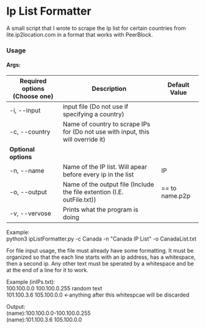 # Ip List Formatter

A small script that I wrote to scrape the Ip list for certain countries from lite.ip2location.com in a format that works with PeerBlock.

### Usage

#### Args:

| Required options (Choose one)            | Description                                                                      | Default Value  |
|------------------------------------------|----------------------------------------------------------------------------------|----------------|
| -i,                            --input   | input file (Do not use if specifying a country)                                  |                |
| -c,                            --country | Name of country to scrape IPs for (Do not use with input, this will override it) |                |
| **Optional options**                     |                                                                                  |                |
| -n,                            --name    | Name of the IP list. Will apear before every ip in the list                      | IP             |
| -o,                            --output  | Name of the output file (Include the file extention (I.E. outFile.txt))          | == to name.p2p |
| -v,                            --vervose | Prints what the program is doing                                                 |                |

Example:</br>
python3 ipListFormatter.py -c Canada -n "Canada IP List" -o CanadaList.txt

For file input usage, the file must already have some formatting. It must be organized so that the each line starts with an ip address, has a whitespace, then a second ip. Any other text must be sperated by a whitespace and be at the end of a line for it to work.

Example (inIPs.txt):</br>
100.100.0.0 100.100.0.255 random text</br>
101.100.3.6 105.100.0.0 <-anything after this whitespcae will be discarded

Output:</br>
(name):100.100.0.0-100.100.0.255</br>
(name):101.100.3.6 105.100.0.0
